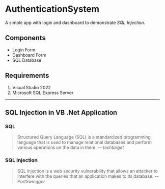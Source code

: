 # AuthenticationSystem

 A simple app with login and dashboard to demonstrate *SQL Injection*.

## Components

- Login Form
- Dashboard Form
- SQL Database

## Requirements

1. Visual Studio 2022
2. Microsoft SQL Express Server

---

## SQL Injection in VB .Net Application

### SQL

> Structured Query Language (SQL) is a standardized programming language that is used to manage relational databases and perform various operations on the data in them.
> -- <cite>techtarget</cite>

### SQL Injection

> SQL injection is a web security vulnerability that allows an attacker to interfere with the queries that an application makes to its database.
> -- <cite>PortSwingger</cite>

